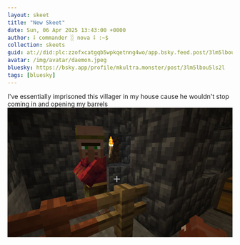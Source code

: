```yaml
---
layout: skeet
title: "New Skeet"
date: Sun, 06 Apr 2025 13:43:00 +0000
author: ⸸ commander ░ nova ⸸ :~$
collection: skeets
guid: at://did:plc:zzofxcatgqb5wpkqetnng4wo/app.bsky.feed.post/3lm5lbou5ls2l
avatar: /img/avatar/daemon.jpeg
bluesky: https://bsky.app/profile/mkultra.monster/post/3lm5lbou5ls2l
tags: [bluesky]
---
```


I've essentially imprisoned this villager in my house cause he wouldn't stop coming in and opening my barrels<img src="/assets/media/bafkreiewccucdqhrbpwlo4ulavzd4je6wvkvnt4w3gvyfm5bsbquglz4z4.jpeg" alt="Image">
